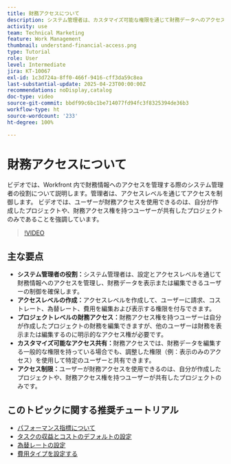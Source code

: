 ```yaml
---
title: 財務アクセスについて
description: システム管理者は、カスタマイズ可能な権限を通じて財務データへのアクセスを制御し、安全な管理、プロジェクトレベルの監視、財務の表示を可能にする調整された共有オプションを確保します。
activity: use
team: Technical Marketing
feature: Work Management
thumbnail: understand-financial-access.png
type: Tutorial
role: User
level: Intermediate
jira: KT-10067
exl-id: 1c3d724a-8ff0-466f-9416-cff3da59c8ea
last-substantial-update: 2025-04-23T00:00:00Z
recommendations: noDisplay,catalog
doc-type: video
source-git-commit: bbdf99c6bc1be714077fd94fc3f8325394de36b3
workflow-type: ht
source-wordcount: '233'
ht-degree: 100%

---
```


# 財務アクセスについて

ビデオでは、Workfront 内で財務情報へのアクセスを管理する際のシステム管理者の役割について説明します。管理者は、アクセスレベルを通じてアクセスを制御します。
ビデオでは、ユーザーが財務アクセスを使用できるのは、自分が作成したプロジェクトや、財務アクセス権を持つユーザーが共有したプロジェクトのみであることを強調しています。

>[!VIDEO](https://video.tv.adobe.com/v/3457731/?quality=12&learn=on&enablevpops=1)

## 主な要点

* **システム管理者の役割：**&#x200B;システム管理者は、設定とアクセスレベルを通じて財務情報へのアクセスを管理し、財務データを表示または編集できるユーザーの制御を確保します。
* **アクセスレベルの作成：**&#x200B;アクセスレベルを作成して、ユーザーに請求、コストレート、為替レート、費用を編集および表示する権限を付与できます。
* **プロジェクトレベルの財務アクセス：**&#x200B;財務アクセス権を持つユーザーは自分が作成したプロジェクトの財務を編集できますが、他のユーザーは財務を表示または編集するのに明示的なアクセス権が必要です。
* **カスタマイズ可能なアクセス共有：**&#x200B;財務アクセスでは、財務データを編集する一般的な権限を持っている場合でも、調整した権限（例：表示のみのアクセス）を使用して特定のユーザーと共有できます。
* **アクセス制限：**&#x200B;ユーザーが財務アクセスを使用できるのは、自分が作成したプロジェクトや、財務アクセス権を持つユーザーが共有したプロジェクトのみです。


## このトピックに関する推奨チュートリアル

* [パフォーマンス指標について](/help/manage-work/project-finances/understand-performance-metrics.md)
* [タスクの収益とコストのデフォルトの設定](/help/manage-work/project-finances/set-up-task-revenue-and-cost-defaults.md)
* [為替レートの設定](/help/manage-work/project-finances/set-up-exchange-rates.md)
* [費用タイプを設定する](/help/manage-work/project-finances/set-up-expense-types.md)
